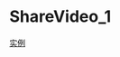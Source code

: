 # ShareVideo_1
[实例](https://github.com/laiyuchenrushuang/ShareVideo_1/blob/master/VideoDemo/lizi.png)
